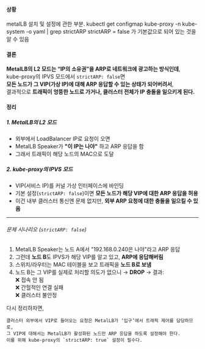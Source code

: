 #### 상황
metalLB 설치 및 설정에 관한 부분.
 kubectl get configmap kube-proxy -n kube-system -o yaml | grep strictARP
 strictARP = false 가 기본값으로 되어 있는 것을 알 수 있음

#### 결론
**MetalLB의 L2 모드는 “IP의 소유권”을 ARP로 네트워크에 광고하는 방식인데**,  
kube-proxy의 IPVS 모드에서 `strictARP: false`면  
**모든 노드가 그 VIP(가상 IP)에 대해 ARP 응답할 수 있는 상태가 되어버려서**,  
결과적으로 **트래픽이 엉뚱한 노드로 가거나, 클러스터 전체가 IP 충돌을 일으키게 된다.**
  

#### 정리
##### 1. MetalLB의 L2 모드
- 외부에서 LoadBalancer IP로 요청이 오면
- MetalLB Speaker가 **"이 IP는 나야"** 하고 ARP 응답을 함
- 그래서 트래픽이 해당 노드의 MAC으로 도달
##### 2. kube-proxy의 IPVS 모드
- VIP(서비스 IP)를 커널 가상 인터페이스에 바인딩
- 기본 설정(`strictARP: false`)이면 **모든 노드가 해당 VIP에 대한 ARP 응답을 허용**
- 이건 내부 클러스터 통신엔 문제 없지만, **외부 ARP 요청에 대한 충돌을 일으킬 수 있음**
---
###### 문제 시나리오 (`strictARP: false`)
1. MetalLB Speaker는 노드 A에서 "192.168.0.240은 나야"라고 ARP 응답
2. 그런데 **노드 B**도 IPVS가 해당 VIP를 알고 있고, **ARP에 응답해버림**
3. 스위치/라우터는 MAC 테이블을 보고 트래픽을 **노드 B로 보냄**
4. 노드 B는 그 VIP를 실제로 처리할 의도가 없으니 → **DROP**
→ 결과:  
❌ 접속 안 됨  
❌ 간헐적인 연결 실패  
❌ 클러스터 불안정


다시 정리하자면,

	클러스터 외부에서 VIP로 들어오는 요청은 MetalLB가 ‘입구’에서 트래픽 제어를 담당하므로, 
	그 VIP에 대해서는 MetalLB가 활성화된 노드만 ARP 응답을 하도록 설정해야 한다.  
	이를 위해 kube-proxy의 `strictARP: true` 설정이 필수다.